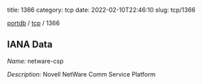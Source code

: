 title: 1366
category: tcp
date: 2022-02-10T22:46:10
slug: tcp/1366

[portdb](/) / [tcp](/category/tcp.html) / 1366


## IANA Data

_Name:_ netware-csp

_Description:_ Novell NetWare Comm Service Platform

